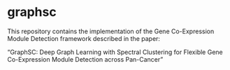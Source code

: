 # graphsc
This repository contains the implementation of the Gene Co-Expression Module Detection framework described in the paper:

“GraphSC: Deep Graph Learning with Spectral Clustering for Flexible Gene Co-Expression Module Detection across Pan-Cancer”
